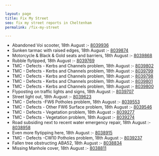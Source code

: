 ```yaml
---

layout: page
title: Fix My Street
seo: fix my street reports in Cheltenham
permalink: /fix-my-street

---
```


<!-- fix_marker starts -->

- Abandoned Voi scooter, 18th August :- [8039936](https://www.fixmystreet.com/report/8039936)
- Sunken tarmac with raised edges, 18th August :- [8039874](https://www.fixmystreet.com/report/8039874)
- Motorcycle & Black & Gold seats and barriers, 18th August :- [8039868](https://www.fixmystreet.com/report/8039868)
- Rubble flytipped, 18th August :- [8039769](https://www.fixmystreet.com/report/8039769)
- TMC - Defects - Kerbs and Channels problem, 18th August :- [8039802](https://www.fixmystreet.com/report/8039802)
- TMC - Defects - Kerbs and Channels problem, 18th August :- [8039799](https://www.fixmystreet.com/report/8039799)
- TMC - Defects - Kerbs and Channels problem, 18th August :- [8039798](https://www.fixmystreet.com/report/8039798)
- TMC - Defects - Kerbs and Channels problem, 18th August :- [8039801](https://www.fixmystreet.com/report/8039801)
- TMC - Defects - Kerbs and Channels problem, 18th August :- [8039800](https://www.fixmystreet.com/report/8039800)
- Flyposting on traffic lights and signs, 18th August :- [8039707](https://www.fixmystreet.com/report/8039707)
- Street light out, 18th August :- [8039623](https://www.fixmystreet.com/report/8039623)
- TMC - Defects -FW6 Potholes problem, 18th August :- [8039553](https://www.fixmystreet.com/report/8039553)
- TMC - Defects - Other FW6  Surface problem, 18th August :- [8039546](https://www.fixmystreet.com/report/8039546)
- TMC - Defects - Vegetation problem, 18th August :- [8039277](https://www.fixmystreet.com/report/8039277)
- TMC - Defects - Vegetation problem, 18th August :- [8039274](https://www.fixmystreet.com/report/8039274)
- Road subsiding next to recent water emergency repair, 18th August :- [8038958](https://www.fixmystreet.com/report/8038958)
- Even more flytipping here, 18th August :- [8038915](https://www.fixmystreet.com/report/8038915)
- TMC - Defects -CW10 Potholes problem, 18th August :- [8039237](https://www.fixmystreet.com/report/8039237)
- Fallen tree obstructing ABA52, 18th August :- [8038834](https://www.fixmystreet.com/report/8038834)
- Missing Manhole cover, 18th August :- [8038811](https://www.fixmystreet.com/report/8038811)

<!-- fix_marker ends -->